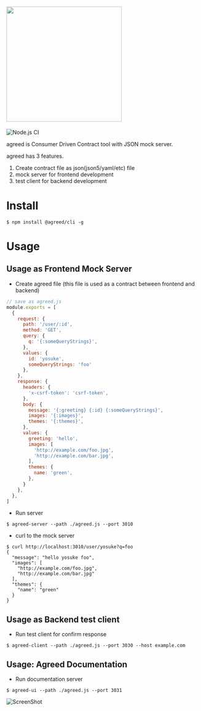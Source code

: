 # <img src="https://recruit-tech.github.io/agreed/media/logo-with-text.svg" width="300" />

![Node.js CI](https://github.com/recruit-tech/agreed/workflows/Node.js%20CI/badge.svg)

agreed is Consumer Driven Contract tool with JSON mock server.

agreed has 3 features.

1. Create contract file as json(json5/yaml/etc) file
1. mock server for frontend development
1. test client for backend development

# Install

```
$ npm install @agreed/cli -g
```

# Usage

## Usage as Frontend Mock Server

- Create agreed file (this file is used as a contract between frontend and backend)

```javascript
// save as agreed.js
module.exports = [
  {
    request: {
      path: '/user/:id',
      method: 'GET',
      query: {
        q: '{:someQueryStrings}',
      },
      values: {
        id: 'yosuke',
        someQueryStrings: 'foo'
      },
    },
    response: {
      headers: {
        'x-csrf-token': 'csrf-token', 
      },
      body: {
        message: '{:greeting} {:id} {:someQueryStrings}',
        images: '{:images}',
        themes: '{:themes}',
      },
      values: {
        greeting: 'hello',
        images: [
          'http://example.com/foo.jpg',
          'http://example.com/bar.jpg',
        ],
        themes: {
          name: 'green',
        },
      }
    },
  },
]
```

- Run server

```
$ agreed-server --path ./agreed.js --port 3010
```

- curl to the mock server

```
$ curl http://localhost:3010/user/yosuke?q=foo
{
  "message": "hello yosuke foo",
  "images": [
    "http://example.com/foo.jpg",
    "http://example.com/bar.jpg"
  ],
  "themes": {
    "name": "green"
  }
}
```

## Usage as Backend test client

- Run test client for confirm response

```
$ agreed-client --path ./agreed.js --port 3030 --host example.com
```

## Usage: Agreed Documentation

- Run documentation server

```
$ agreed-ui --path ./agreed.js --port 3031
```

![ScreenShot](https://raw.githubusercontent.com/recruit-tech/agreed-ui/master/screenshot.png)
